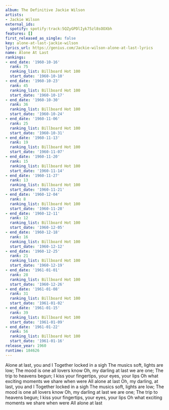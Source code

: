 ```yaml
---
album: The Definitive Jackie Wilson
artists:
- Jackie Wilson
external_ids:
  spotify: spotify:track:5QZyGPDlIyk75zl8sOOXbh
features: []
first_released_as_single: false
key: alone-at-last-jackie-wilson
lyrics_url: https://genius.com/Jackie-wilson-alone-at-last-lyrics
name: Alone At Last
rankings:
- end_date: '1960-10-16'
  rank: 75
  ranking_list: Billboard Hot 100
  start_date: '1960-10-10'
- end_date: '1960-10-23'
  rank: 45
  ranking_list: Billboard Hot 100
  start_date: '1960-10-17'
- end_date: '1960-10-30'
  rank: 36
  ranking_list: Billboard Hot 100
  start_date: '1960-10-24'
- end_date: '1960-11-06'
  rank: 25
  ranking_list: Billboard Hot 100
  start_date: '1960-10-31'
- end_date: '1960-11-13'
  rank: 19
  ranking_list: Billboard Hot 100
  start_date: '1960-11-07'
- end_date: '1960-11-20'
  rank: 15
  ranking_list: Billboard Hot 100
  start_date: '1960-11-14'
- end_date: '1960-11-27'
  rank: 13
  ranking_list: Billboard Hot 100
  start_date: '1960-11-21'
- end_date: '1960-12-04'
  rank: 8
  ranking_list: Billboard Hot 100
  start_date: '1960-11-28'
- end_date: '1960-12-11'
  rank: 12
  ranking_list: Billboard Hot 100
  start_date: '1960-12-05'
- end_date: '1960-12-18'
  rank: 16
  ranking_list: Billboard Hot 100
  start_date: '1960-12-12'
- end_date: '1960-12-25'
  rank: 21
  ranking_list: Billboard Hot 100
  start_date: '1960-12-19'
- end_date: '1961-01-01'
  rank: 28
  ranking_list: Billboard Hot 100
  start_date: '1960-12-26'
- end_date: '1961-01-08'
  rank: 31
  ranking_list: Billboard Hot 100
  start_date: '1961-01-02'
- end_date: '1961-01-15'
  rank: 39
  ranking_list: Billboard Hot 100
  start_date: '1961-01-09'
- end_date: '1961-01-22'
  rank: 56
  ranking_list: Billboard Hot 100
  start_date: '1961-01-16'
release_year: 1960
runtime: 184626
---
```

Alone at last, you and I
Together locked in a sigh
The musics soft, lights are low;
The mood is one all lovers know
Oh, my darling at last we are one;
The trip to heavens begun;
I kiss your fingertips, your eyes, your lips
Oh what exciting moments we share when were
All alone at last
Oh, my darling, at last, you and I
Together locked in a sigh
The musics soft, lights are low;
The mood is one all lovers know
Oh, my darling at last we are one;
The trip to heavens begun;
I kiss your fingertips, your eyes, your lips
Oh what exciting moments we share when were
All alone at last
